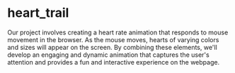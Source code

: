 # heart_trail

Our project involves creating a heart rate animation that responds to mouse movement in the browser. 
As the mouse moves, hearts of varying colors and sizes will appear on the screen.
By combining these elements, we'll develop an engaging and dynamic animation that captures the user's attention and provides a fun and interactive experience on the webpage.
